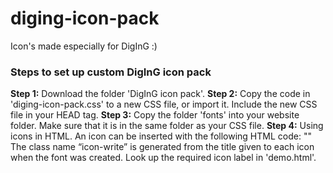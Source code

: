 # diging-icon-pack
Icon's made especially for DigInG :)

<h3>Steps to set up custom DigInG icon pack</h3>

<p><b>Step 1:</b> Download the folder 'DigInG icon pack'.
   <b>Step 2:</b> Copy the code in 'diging-icon-pack.css' to a new CSS file, or import it. Include the new CSS file in your HEAD tag.
   <b>Step 3:</b> Copy the folder 'fonts' into your website folder. Make sure that it is in the same folder as your CSS file.
   <b>Step 4:</b> Using icons in HTML. An icon can be inserted with the following HTML code: "<span class=“icon-write”></span>"
        The class name “icon-write” is generated from the title given to each icon when the font was created. Look up the required icon label in 'demo.html'.</p>

